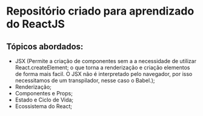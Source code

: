 # Repositório criado para aprendizado do ReactJS

## Tópicos abordados:
* JSX (Permite a criação de componentes sem a a necessidade de utilizar React.createElement; o que torna a renderização e criação elementos de forma mais facil. O JSX não é interpretado pelo navegador, por isso necessitamos de um transpilador, nesse caso o Babel.);
* Renderização;
* Componentes e Props;
* Estado e Ciclo de Vida;
* Ecossistema do React;